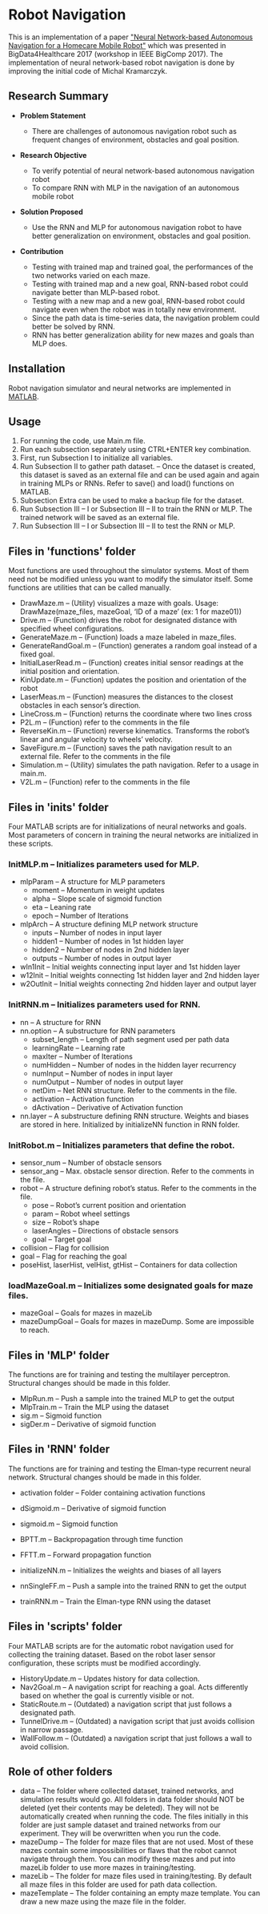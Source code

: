 Robot Navigation
=======

This is an implementation of a paper ["Neural Network-based Autonomous Navigation for a Homecare Mobile Robot"](http://ieeexplore.ieee.org/document/7881744/) which was presented in BigData4Healthcare 2017 (workshop in IEEE BigComp 2017).
The implementation of neural network-based robot navigation is done by improving the initial code of Michal Kramarczyk.

## Research Summary
- **Problem Statement**
    - There are challenges of autonomous navigation robot such as frequent changes of environment, obstacles and goal position.

- **Research Objective**
    - To verify potential of neural network-based autonomous navigation robot
    - To compare RNN with MLP in the navigation of an autonomous mobile robot

- **Solution Proposed**
    - Use the RNN and MLP for autonomous navigation robot to have better generalization on environment, obstacles and goal position.

- **Contribution**
    - Testing with trained map and trained goal, the performances of the two networks varied on each maze.
    - Testing with trained map and a new goal, RNN-based robot could navigate better than MLP-based robot.
    - Testing with a new map and a new goal, RNN-based robot could navigate even when the robot was in totally new environment.
    - Since the path data is time-series data, the navigation problem could better be solved by RNN.
    - RNN has better generalization ability for new mazes and goals than MLP does.

## Installation

Robot navigation simulator and neural networks are implemented in [MATLAB](https://www.mathworks.com/products/matlab.html).

## Usage

1.	For running the code, use Main.m file.
2.	Run each subsection separately using CTRL+ENTER key combination.
3.	First, run Subsection I to initialize all variables.
4.	Run Subsection II to gather path dataset. – Once the dataset is created, this dataset is saved as an external file and can be used again and again in training MLPs or RNNs. Refer to save() and load() functions on MATLAB.
5.	Subsection Extra can be used to make a backup file for the dataset.
6.	Run Subsection III – I or Subsection III – II to train the RNN or MLP. The trained network will be saved as an external file.
7.	Run Subsection III – I or Subsection III – II to test the RNN or MLP.
  
## Files in 'functions' folder

Most functions are used throughout the simulator systems. Most of them need not be modified unless you want to modify the simulator itself. Some functions are utilities that can be called manually.

-	DrawMaze.m – (Utility) visualizes a maze with goals.
Usage: DrawMaze(maze_files, mazeGoal, ‘ID of a maze’ (ex: 1 for maze01))
-	Drive.m – (Function) drives the robot for designated distance with specified wheel configurations.
-	GenerateMaze.m – (Function) loads a maze labeled in maze_files.
-	GenerateRandGoal.m – (Function) generates a random goal instead of a fixed goal.
-	InitialLaserRead.m – (Function) creates initial sensor readings at the initial position and orientation.
-	KinUpdate.m – (Function) updates the position and orientation of the robot
-	LaserMeas.m – (Function) measures the distances to the closest obstacles in each sensor’s direction.
-	LineCross.m – (Function) returns the coordinate where two lines cross
-	P2L.m – (Function) refer to the comments in the file
-	ReverseKin.m – (Function) reverse kinematics. Transforms the robot’s linear and angular velocity to wheels’ velocity.
-	SaveFigure.m – (Function) saves the path navigation result to an external file. Refer to the comments in the file
-	Simulation.m – (Utility) simulates the path navigation. Refer to a usage in main.m.
-	V2L.m – (Function) refer to the comments in the file

## Files in 'inits' folder

Four MATLAB scripts are for initializations of neural networks and goals. Most parameters of concern in training the neural networks are initialized in these scripts.

### InitMLP.m – Initializes parameters used for MLP.
  -	mlpParam – A structure for MLP parameters
    -	moment – Momentum in weight updates
    -	alpha – Slope scale of sigmoid function
    -	eta – Leaning rate
    -	epoch – Number of Iterations
  -	mlpArch – A structure defining MLP network structure
    -	inputs – Number of nodes in input layer
    -	hidden1 – Number of nodes in 1st hidden layer
    -	hidden2 – Number of nodes in 2nd hidden layer
    -	outputs – Number of nodes in output layer
  -	wIn1Init – Initial weights connecting input layer and 1st hidden layer
  -	w12Init – Initial weights connecting 1st hidden layer and 2nd hidden layer
  -	w2OutInit – Initial weights connecting 2nd hidden layer and output layer


### InitRNN.m – Initializes parameters used for RNN.
  - nn – A structure for RNN
  -	nn.option – A substructure for RNN parameters
    -	subset_length – Length of path segment used per path data
    -	learningRate – Learning rate
    -	maxIter – Number of Iterations
    -	numHidden – Number of nodes in the hidden layer recurrency
    -	numInput – Number of nodes in input layer
    -	numOutput – Number of nodes in output layer
    -	netDim – Net RNN structure. Refer to the comments in the file.
    -	activation – Activation function
    -	dActivation – Derivative of Activation function
  -	nn.layer – A substructure defining RNN structure. Weights and biases are stored in here. Initialized by initializeNN function in RNN folder.

### InitRobot.m – Initializes parameters that define the robot.
  -	sensor_num – Number of obstacle sensors
  -	sensor_ang – Max. obstacle sensor direction. Refer to the comments in the file.
  -	robot – A structure defining robot’s status. Refer to the comments in the file.
    -	pose – Robot’s current position and orientation
    -	param – Robot wheel settings
    -	size – Robot’s shape
    -	laserAngles – Directions of obstacle sensors
    -	goal – Target goal
  -	collision – Flag for collision
  -	goal – Flag for reaching the goal
  -	poseHist, laserHist, velHist, gtHist – Containers for data collection

### loadMazeGoal.m – Initializes some designated goals for maze files.
  -	mazeGoal – Goals for mazes in mazeLib
  -	mazeDumpGoal – Goals for mazes in mazeDump. Some are impossible to reach.

## Files in 'MLP' folder
The functions are for training and testing the multilayer perceptron. Structural changes should be made in this folder.

-	MlpRun.m – Push a sample into the trained MLP to get the output
-	MlpTrain.m – Train the MLP using the dataset
-	sig.m – Sigmoid function
-	sigDer.m – Derivative of sigmoid function

## Files in 'RNN' folder
The functions are for training and testing the Elman-type recurrent neural   network.
Structural changes should be made in this folder.

-	activation folder – Folder containing activation functions
  -	dSigmoid.m – Derivative of sigmoid function
  -	sigmoid.m – Sigmoid function

-	BPTT.m – Backpropagation through time function
-	FFTT.m – Forward propagation function
-	initializeNN.m – Initializes the weights and biases of all layers
-	nnSingleFF.m – Push a sample into the trained RNN to get the output
-	trainRNN.m – Train the Elman-type RNN using the dataset

## Files in 'scripts' folder
Four MATLAB scripts are for the automatic robot navigation used for collecting the training dataset. Based on the robot laser sensor configuration, these scripts must be modified accordingly.

-	HistoryUpdate.m – Updates history for data collection.
-	Nav2Goal.m – A navigation script for reaching a goal. Acts differently based on whether the goal is currently visible or not.
-	StaticRoute.m – (Outdated) a navigation script that just follows a designated path.
-	TunnelDrive.m – (Outdated) a navigation script that just avoids collision in narrow passage.
-	WallFollow.m – (Outdated) a navigation script that just follows a wall to avoid collision.

## Role of other folders
-	data – The folder where collected dataset, trained networks, and simulation results would go. All folders in data folder should NOT be deleted (yet their contents may be deleted). They will not be automatically created when running the code. The files initially in this folder are just sample dataset and trained networks from our experiment. They will be overwritten when you run the code.
-	mazeDump – The folder for maze files that are not used. Most of these mazes contain some impossibilities or flaws that the robot cannot navigate through them. You can modify these mazes and put into mazeLib folder to use more mazes in training/testing.
-	mazeLib – The folder for maze files used in training/testing. By default all maze files in this folder are used for path data collection.
-	mazeTemplate – The folder containing an empty maze template. You can draw a new maze using the maze file in the folder.


 
